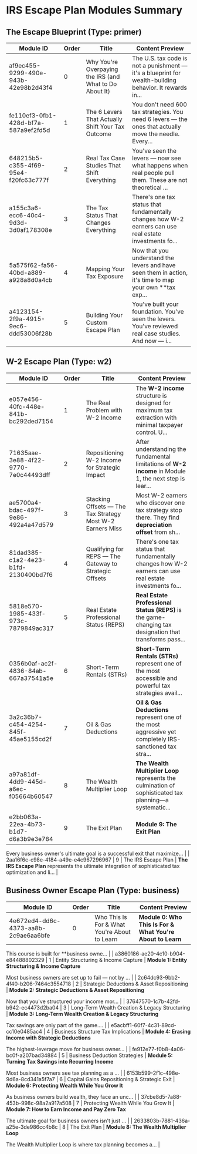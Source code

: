 # IRS Escape Plan Modules Summary

## The Escape Blueprint (Type: primer)

| Module ID | Order | Title | Content Preview |
|-----------|-------|-------|----------------|
| af9ec455-9299-490e-943b-42e98b2d43f4 | 0 | Why You're Overpaying the IRS (and What to Do About It) | The U.S. tax code is not a punishment — it's a blueprint for wealth-building behavior. It rewards in... |
| fe110ef3-0fb1-428d-bf7a-587a9ef2fd5d | 1 | The 6 Levers That Actually Shift Your Tax Outcome | You don't need 600 tax strategies. You need 6 levers — the ones that actually move the needle. Every... |
| 648215b5-c355-4f69-95e4-f20fc63c777f | 2 | Real Tax Case Studies That Shift Everything | You've seen the levers — now see what happens when real people pull them. These are not theoretical ... |
| a155c3a6-ecc6-40c4-9d3d-3d0af178308e | 3 | The Tax Status That Changes Everything | There's one tax status that fundamentally changes how W-2 earners can use real estate investments fo... |
| 5a575f62-fa56-40bd-a889-a928a8d0a4cb | 4 | Mapping Your Tax Exposure | Now that you understand the levers and have seen them in action, it's time to map your own **tax exp... |
| a4123154-2f9a-4915-9ec6-ddd53006f28b | 5 | Building Your Custom Escape Plan | You've built your foundation. You've seen the levers. You've reviewed real case studies. And now — i... |

## W-2 Escape Plan (Type: w2)

| Module ID | Order | Title | Content Preview |
|-----------|-------|-------|----------------|
| e057e456-40fc-448e-841b-bc292ded7154 | 1 | The Real Problem with W-2 Income | The **W-2 income** structure is designed for maximum tax extraction with minimal taxpayer control. U... |
| 71635aae-3e88-4f22-9770-7e0c44493dff | 2 | Repositioning W-2 Income for Strategic Impact | After understanding the fundamental limitations of **W-2 income** in Module 1, the next step is lear... |
| ae5700a4-bdac-497f-9e86-492a4a47d579 | 3 | Stacking Offsets — The Tax Strategy Most W-2 Earners Miss | Most W-2 earners who discover one tax strategy stop there. They find **depreciation offset** from sh... |
| 81dad385-c1a2-4e23-b1fd-2130400bd7f6 | 4 | Qualifying for REPS — The Gateway to Strategic Offsets | There's one tax status that fundamentally changes how W-2 earners can use real estate investments fo... |
| 5818e570-1985-433f-973c-7879849ac317 | 5 | Real Estate Professional Status (REPS) | **Real Estate Professional Status (REPS)** is the game-changing tax designation that transforms pass... |
| 0356b0af-ac2f-4836-84ab-667a37541a5e | 6 | Short-Term Rentals (STRs) | **Short-Term Rentals (STRs)** represent one of the most accessible and powerful tax strategies avail... |
| 3a2c36b7-c454-4254-845f-45ae5155cd2f | 7 | Oil & Gas Deductions | **Oil & Gas Deductions** represent one of the most aggressive yet completely IRS-sanctioned tax stra... |
| a97a81df-4dd9-445d-a6ec-f05664b60547 | 8 | The Wealth Multiplier Loop | **The Wealth Multiplier Loop** represents the culmination of sophisticated tax planning—a systematic... |
| e2bb063a-22ea-4b73-b1d7-d6a3b9e3e784 | 9 | The Exit Plan | **Module 9: The Exit Plan**

Every business owner's ultimate goal is a successful exit that maximize... |
| 2aa16f6c-c98e-4184-a49e-e4c967296967 | 9 | The IRS Escape Plan | **The IRS Escape Plan** represents the ultimate integration of sophisticated tax optimization and li... |

## Business Owner Escape Plan (Type: business)

| Module ID | Order | Title | Content Preview |
|-----------|-------|-------|----------------|
| 4e672ed4-dd6c-4373-aa8b-2c9ae6aa6bfe | 0 | Who This Is For & What You're About to Learn | **Module 0: Who This Is For & What You're About to Learn**

This course is built for **business owne... |
| a3860186-ae20-4c10-b904-e84488802329 | 1 | Entity Structuring & Income Capture | **Module 1: Entity Structuring & Income Capture**

Most business owners are set up to fail — not by ... |
| 2c64dc93-9bb2-4f40-b206-7464c3554718 | 2 | Strategic Deductions & Asset Repositioning | **Module 2: Strategic Deductions & Asset Repositioning**

Now that you've structured your income mor... |
| 37647570-1c7b-42fd-b942-ec4473d2ba04 | 3 | Long-Term Wealth Creation & Legacy Structuring | **Module 3: Long-Term Wealth Creation & Legacy Structuring**

Tax savings are only part of the game.... |
| e5acbff1-60f7-4c31-89cd-cc10e0485ac4 | 4 | Business Structure Tax Implications | **Module 4: Erasing Income with Strategic Deductions**

The highest-leverage move for business owner... |
| fe912e77-f0b8-4a06-bc0f-a207bad34884 | 5 | Business Deduction Strategies | **Module 5: Turning Tax Savings into Recurring Income**

Most business owners see tax planning as a ... |
| 6153b599-2f1c-498e-9d6a-8cd341a5f7a7 | 6 | Capital Gains Repositioning & Strategic Exit | **Module 6: Protecting Wealth While You Grow It**

As business owners build wealth, they face an unc... |
| 37cbe8d5-7a88-453b-998c-98a2a917a508 | 7 | Protecting Wealth While You Grow It | **Module 7: How to Earn Income and Pay Zero Tax**

The ultimate goal for business owners isn't just ... |
| 2633803b-7881-436a-a25e-3de986cc4b8c | 8 | The Exit Plan | **Module 8: The Wealth Multiplier Loop**

The Wealth Multiplier Loop is where tax planning becomes a... |

